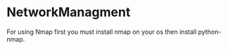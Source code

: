 # NetworkManagment

For using Nmap first you must install nmap on your os then install python-nmap.

